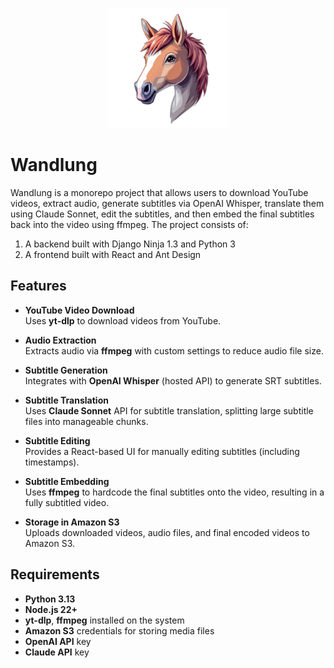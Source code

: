 <p align="center">
  <img src="ui/public/web-app-manifest-192x192.png" alt="Wandlung Logo" width="192" height="192">
</p>

# Wandlung

Wandlung is a monorepo project that allows users to download YouTube videos, extract audio, generate subtitles via OpenAI Whisper, translate them using Claude Sonnet, edit the subtitles, and then embed the final subtitles back into the video using ffmpeg. The project consists of:

1. A backend built with Django Ninja 1.3 and Python 3
2. A frontend built with React and Ant Design

## Features

- **YouTube Video Download**  
  Uses **yt-dlp** to download videos from YouTube.  

- **Audio Extraction**  
  Extracts audio via **ffmpeg** with custom settings to reduce audio file size.  

- **Subtitle Generation**  
  Integrates with **OpenAI Whisper** (hosted API) to generate SRT subtitles.  

- **Subtitle Translation**  
  Uses **Claude Sonnet** API for subtitle translation, splitting large subtitle files into manageable chunks.

- **Subtitle Editing**  
  Provides a React-based UI for manually editing subtitles (including timestamps).  

- **Subtitle Embedding**  
  Uses **ffmpeg** to hardcode the final subtitles onto the video, resulting in a fully subtitled video.  

- **Storage in Amazon S3**  
  Uploads downloaded videos, audio files, and final encoded videos to Amazon S3.  

## Requirements

- **Python 3.13**
- **Node.js 22+**
- **yt-dlp**, **ffmpeg** installed on the system  
- **Amazon S3** credentials for storing media files  
- **OpenAI API** key  
- **Claude API** key

